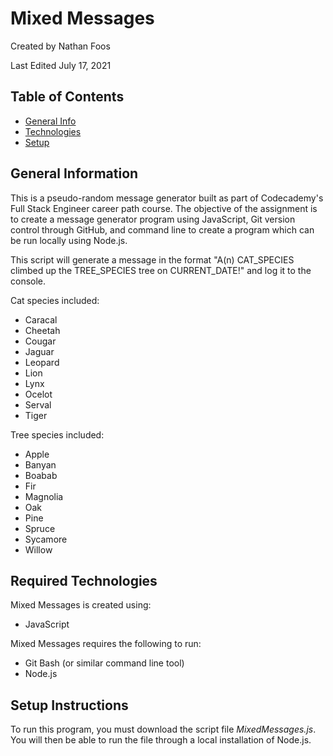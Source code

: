 # Mixed Messages
Created by Nathan Foos

Last Edited July 17, 2021

## Table of Contents
- [General Info](#general-information)
- [Technologies](#required-technologies)
- [Setup](#setup-instructions)

## General Information
This is a pseudo-random message generator built as part of Codecademy's Full Stack Engineer career path course. The objective of the assignment is to create a message generator program using JavaScript, Git version control through GitHub, and command line to create a program which can be run locally using Node.js.

This script will generate a message in the format "A(n) CAT_SPECIES climbed up the TREE_SPECIES tree on CURRENT_DATE!" and log it to the console.

Cat species included:
- Caracal
- Cheetah
- Cougar
- Jaguar
- Leopard
- Lion
- Lynx
- Ocelot
- Serval
- Tiger

Tree species included:
- Apple
- Banyan
- Boabab
- Fir
- Magnolia
- Oak
- Pine
- Spruce
- Sycamore
- Willow

## Required Technologies
Mixed Messages is created using:
- JavaScript

Mixed Messages requires the following to run:
- Git Bash (or similar command line tool)
- Node.js

## Setup Instructions
To run this program, you must download the script file *MixedMessages.js*. You will then be able to run the file through a local installation of Node.js.